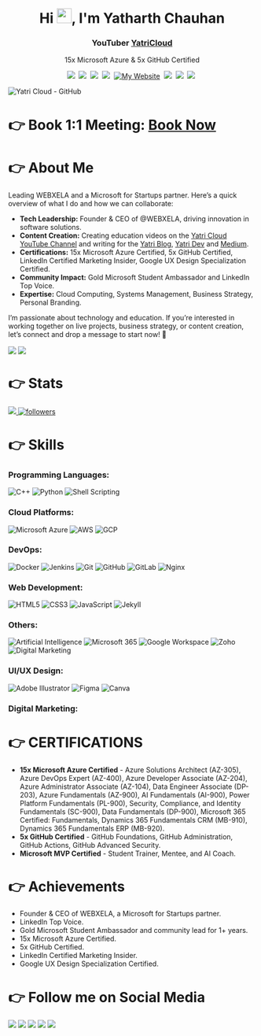 <h1 align="center">Hi <img src="https://raw.githubusercontent.com/MartinHeinz/MartinHeinz/master/wave.gif" width="30px" height="30px">, I'm Yatharth Chauhan</h1>
<h3 align="center"><a href="https://webxela.com" target="_blank" rel="noopener noreferrer"></a>YouTuber <a href="https://www.youtube.com/@yatricloud?sub_confirmation=1" target="_blank" rel="noopener noreferrer">YatriCloud</a></h3>

<p align='center'>
  15x Microsoft Azure & 5x GitHub Certified
</p>

<p align='center'>
  <a href="https://linktr.ee/yatharthchauhan"><img src="https://img.shields.io/badge/Linktree-39E09B?style=for-the-badge&logo=Linktree&logoColor=white"/></a>&nbsp;
    <a href="https://www.youtube.com/c/YatriCloud"><img src="https://img.shields.io/badge/YouTube-FF0000?style=for-the-badge&logo=youtube&logoColor=white" /></a>&nbsp;
    <a href="https://www.linkedin.com/in/yatharth-chauhan-729674202/"><img src="https://img.shields.io/badge/linkedin-%230077B5.svg?&style=for-the-badge&logo=linkedin&logoColor=white" /></a>&nbsp;
      <a href="https://medium.com/@yatharth-chauhan"><img src="https://img.shields.io/badge/Medium-12100E?style=for-the-badge&logo=medium&logoColor=white" /></a>&nbsp;
    <a href="https://yatharthchauhan.me"><img alt="My Website" title="My Website" src="https://img.shields.io/badge/Portfolio-ff4828?style=for-the-badge&logo=About.me&logoColor=white"/></a>&nbsp;
    <a href="https://www.instagram.com/yatharth.chauhan_yc/"><img src="https://img.shields.io/badge/Instagram-E4405F?style=for-the-badge&logo=instagram&logoColor=white"/></a>&nbsp;
    <a href="https://twitter.com/Yatharth_YC"><img src="https://img.shields.io/badge/twitter-%231DA1F2.svg?&style=for-the-badge&logo=twitter&logoColor=white" /></a>&nbsp;
    <a href="https://topmate.io/yatharth"><img src="https://img.shields.io/badge/Topmate.io-%23424242?style=for-the-badge&logo=Topmate&logoColor=white"/></a>&nbsp;
</p>




![Yatri Cloud - GitHub](https://github.com/user-attachments/assets/62f6e541-7e7d-4924-9434-72540f63d01f)



# 👉 Book 1:1 Meeting: [Book Now](https://topmate.io/yatharthchauhan/1161501)

# 👉 About Me
Leading WEBXELA and a Microsoft for Startups partner. Here’s a quick overview of what I do and how we can collaborate:

- **Tech Leadership:** Founder & CEO of @WEBXELA, driving innovation in software solutions.
- **Content Creation:** Creating education videos on the [Yatri Cloud YouTube Channel]([https://www.youtube.com/c/YatriCloud](https://www.youtube.com/@yatricloud?sub_confirmation=1&sub_confirmation=1)) and writing for the [Yatri Blog](https://blog.yatricloud.com/), [Yatri Dev](https://dev.yatricloud.com) and [Medium](https://medium.com/@yatharthchauhan).
- **Certifications:** 15x Microsoft Azure Certified, 5x GitHub Certified, LinkedIn Certified Marketing Insider, Google UX Design Specialization Certified.
- **Community Impact:** Gold Microsoft Student Ambassador and LinkedIn Top Voice.
- **Expertise:** Cloud Computing, Systems Management, Business Strategy, Personal Branding.

I’m passionate about technology and education. If you’re interested in working together on live projects, business strategy, or content creation, let’s connect and drop a message to start now! 🤝

<p align="left">
  <a href="https://l.instagram.com/?u=https%3A%2F%2Fwww.fiverr.com%2Fyatharth2362%2Fdesign-modern-minimalist-logo-business-and-brand&e=ATNJWzgzR3sihFxqgnFifej1LdwcLIUYSQUIUG3gJbs0uL-LWGFd1Azz28SLfA6QBXcAnIxyJ5xmFnb3&s=1" target="blank"><img align="center" src="https://img.shields.io/badge/fiverr-1DBF73?style=for-the-badge&logo=fiverr&logoColor=white" /></a>
  <a href="https://github.com/sponsors/YatharthChauhan2362" target="blank"><img align="center" src="https://img.shields.io/badge/sponsor-30363D?style=for-the-badge&logo=GitHub-Sponsors&logoColor=#white" /></a>
</p>


# 👉 Stats

<a align="left" href="https://github.com/YatharthChauhan2362/github-profile-views-counter">
    <img src="https://komarev.com/ghpvc/?username=YatharthChauhan2362&style=for-the-badge">
</a>
<a href="https://github.com/YatharthChauhan2362"><img alt="followers" title="Followers me on Github" src="https://img.shields.io/github/followers/YatharthChauhan2362?color=236ad3&labelColor=1155ba&style=for-the-badge&logo=github&label=Followers"/></a>&nbsp;&nbsp;&nbsp;

# 👉 Skills

### Programming Languages:
![C++](https://img.shields.io/badge/c++-%2300599C.svg?style=for-the-badge&logo=c%2B%2B&logoColor=white) 
![Python](https://img.shields.io/badge/python-3670A0?style=for-the-badge&logo=python&logoColor=ffdd54) 
![Shell Scripting](https://img.shields.io/badge/shell_script-%23121011.svg?style=for-the-badge&logo=gnu-bash&logoColor=white)

### Cloud Platforms:
![Microsoft Azure](https://img.shields.io/badge/azure-%230072C6.svg?style=for-the-badge&logo=microsoft-azure&logoColor=white) 
![AWS](https://img.shields.io/badge/AWS-%23FF9900.svg?style=for-the-badge&logo=amazon-aws&logoColor=white) 
![GCP](https://img.shields.io/badge/GCP-%234285F4.svg?style=for-the-badge&logo=google-cloud&logoColor=white)

### DevOps:
![Docker](https://img.shields.io/badge/docker-%230db7ed.svg?style=for-the-badge&logo=docker&logoColor=white) 
![Jenkins](https://img.shields.io/badge/jenkins-%232C5263.svg?style=for-the-badge&logo=jenkins&logoColor=white) 
![Git](https://img.shields.io/badge/git-%23F05033.svg?style=for-the-badge&logo=git&logoColor=white) 
![GitHub](https://img.shields.io/badge/github-%23121011.svg?style=for-the-badge&logo=github&logoColor=white) 
![GitLab](https://img.shields.io/badge/gitlab-%23181717.svg?style=for-the-badge&logo=gitlab&logoColor=white) 
![Nginx](https://img.shields.io/badge/nginx-%23009639.svg?style=for-the-badge&logo=nginx&logoColor=white)

### Web Development:
![HTML5](https://img.shields.io/badge/html5-%23E34F26.svg?style=for-the-badge&logo=html5&logoColor=white) 
![CSS3](https://img.shields.io/badge/css3-%231572B6.svg?style=for-the-badge&logo=css3&logoColor=white) 
![JavaScript](https://img.shields.io/badge/javascript-%23323330.svg?style=for-the-badge&logo=javascript&logoColor=%23F7DF1E) 
![Jekyll](https://img.shields.io/badge/jekyll-%23CC0000.svg?style=for-the-badge&logo=jekyll&logoColor=white)

### Others:
![Artificial Intelligence](https://img.shields.io/badge/artificial_intelligence-%2320232A.svg?style=for-the-badge&logo=ai&logoColor=white)
![Microsoft 365](https://img.shields.io/badge/Microsoft%20365-D83B01?style=for-the-badge&logo=microsoft-office&logoColor=white) 
![Google Workspace](https://img.shields.io/badge/Google_Workspace-4285F4?style=for-the-badge&logo=google-workspace&logoColor=white) 
![Zoho](https://img.shields.io/badge/Zoho-%2300AD7E.svg?style=for-the-badge&logo=zoho&logoColor=white)
![Digital Marketing](https://img.shields.io/badge/Digital_Marketing-%2300C4CC.svg?style=for-the-badge&logo=digital-marketing&logoColor=white)


### UI/UX Design:
![Adobe Illustrator](https://img.shields.io/badge/Adobe_Illustrator-%23FF9A00.svg?style=for-the-badge&logo=adobe-illustrator&logoColor=white) 
![Figma](https://img.shields.io/badge/figma-%23F24E1E.svg?style=for-the-badge&logo=figma&logoColor=white) 
![Canva](https://img.shields.io/badge/Canva-%2300C4CC.svg?style=for-the-badge&logo=canva&logoColor=white)

### Digital Marketing:


# 👉 CERTIFICATIONS
- **15x Microsoft Azure Certified** - Azure Solutions Architect (AZ-305), Azure DevOps Expert (AZ-400), Azure Developer Associate (AZ-204), Azure Administrator Associate (AZ-104), Data Engineer Associate (DP-203), Azure Fundamentals (AZ-900), AI Fundamentals (AI-900), Power Platform Fundamentals (PL-900), Security, Compliance, and Identity Fundamentals (SC-900), Data Fundamentals (DP-900), Microsoft 365 Certified: Fundamentals, Dynamics 365 Fundamentals CRM (MB-910), Dynamics 365 Fundamentals ERP (MB-920).
- **5x GitHub Certified** - GitHub Foundations, GitHub Administration, GitHub Actions, GitHub Advanced Security.
- **Microsoft MVP Certified** - Student Trainer, Mentee, and AI Coach.


# 👉 Achievements

- Founder & CEO of WEBXELA, a Microsoft for Startups partner.
- LinkedIn Top Voice.
- Gold Microsoft Student Ambassador and community lead for 1+ years.
- 15x Microsoft Azure Certified.
- 5x GitHub Certified.
- LinkedIn Certified Marketing Insider.
- Google UX Design Specialization Certified.

# 👉 Follow me on Social Media

<p align="left">
  <a href="https://www.linkedin.com/in/yatharth-chauhan-729674202/"><img src="https://img.shields.io/badge/linkedin-%230077B5.svg?&style=for-the-badge&logo=linkedin&logoColor=white" /></a>
  <a href="https://www.instagram.com/yatharth.chauhan_yc/"><img src="https://img.shields.io/badge/Instagram-E4405F?style=for-the-badge&logo=instagram&logoColor=white"/></a>
  <a href="https://www.snapchat.com/add/yatharth.2362"><img src="https://img.shields.io/badge/Snapchat-FFFC00?style=for-the-badge&logo=snapchat&logoColor=white"/></a>
  <a href="https://twitter.com/Yatharth_YC"><img src="https://img.shields.io/badge/twitter-%231DA1F2.svg?&style=for-the-badge&logo=twitter&logoColor=white" /></a>
  <a href="https://docs.microsoft.com/en-gb/users/yatharthchauhan-2803/"><img src="https://img.shields.io/badge/Microsoft-666666?style=for-the-badge&logo=microsoft&logoColor=white" /></a>
</p>



